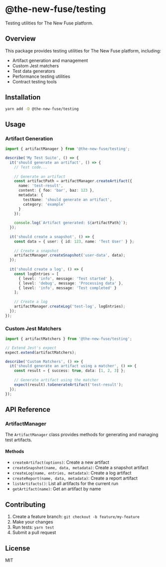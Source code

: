 # @the-new-fuse/testing

Testing utilities for The New Fuse platform.

## Overview

This package provides testing utilities for The New Fuse platform, including:

- Artifact generation and management
- Custom Jest matchers
- Test data generators
- Performance testing utilities
- Contract testing tools

## Installation

```bash
yarn add -D @the-new-fuse/testing
```

## Usage

### Artifact Generation

```typescript
import { artifactManager } from '@the-new-fuse/testing';

describe('My Test Suite', () => {
  it('should generate an artifact', () => {
    // Test code...
    
    // Generate an artifact
    const artifactPath = artifactManager.createArtifact({
      name: 'test-result',
      content: { foo: 'bar', baz: 123 },
      metadata: {
        testName: 'should generate an artifact',
        category: 'example'
      }
    });
    
    console.log(`Artifact generated: ${artifactPath}`);
  });
  
  it('should create a snapshot', () => {
    const data = { user: { id: 123, name: 'Test User' } };
    
    // Create a snapshot
    artifactManager.createSnapshot('user-data', data);
  });
  
  it('should create a log', () => {
    const logEntries = [
      { level: 'info', message: 'Test started' },
      { level: 'debug', message: 'Processing data' },
      { level: 'info', message: 'Test completed' }
    ];
    
    // Create a log
    artifactManager.createLog('test-log', logEntries);
  });
});
```

### Custom Jest Matchers

```typescript
import { artifactMatchers } from '@the-new-fuse/testing';

// Extend Jest's expect
expect.extend(artifactMatchers);

describe('Custom Matchers', () => {
  it('should generate an artifact using a matcher', () => {
    const result = { success: true, data: [1, 2, 3] };
    
    // Generate artifact using the matcher
    expect(result).toGenerateArtifact('test-result');
  });
});
```

## API Reference

### ArtifactManager

The `ArtifactManager` class provides methods for generating and managing test artifacts.

#### Methods

- `createArtifact(options)`: Create a new artifact
- `createSnapshot(name, data, metadata)`: Create a snapshot artifact
- `createLog(name, entries, metadata)`: Create a log artifact
- `createReport(name, data, metadata)`: Create a report artifact
- `listArtifacts()`: List all artifacts for the current run
- `getArtifact(name)`: Get an artifact by name

## Contributing

1. Create a feature branch: `git checkout -b feature/my-feature`
2. Make your changes
3. Run tests: `yarn test`
4. Submit a pull request

## License

MIT
